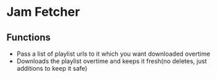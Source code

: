 # Jam Fetcher

## Functions

- Pass a list of playlist urls to it which you want downloaded overtime
- Downloads the playlist overtime and keeps it fresh(no deletes, just additions to keep it safe)
